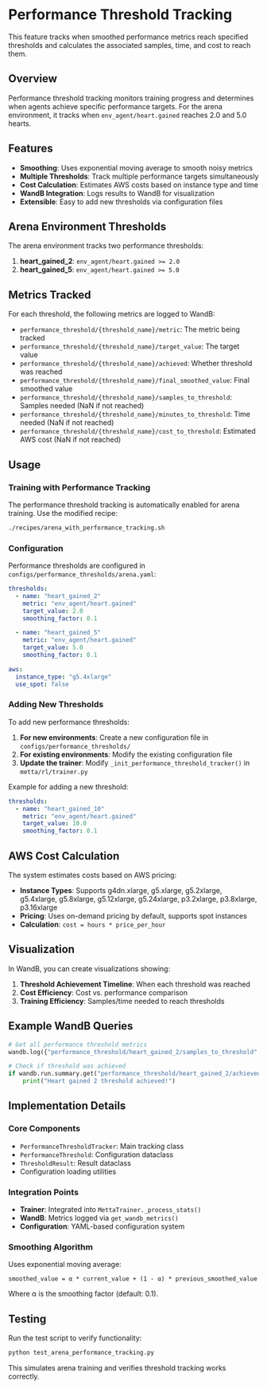 # Performance Threshold Tracking

This feature tracks when smoothed performance metrics reach specified thresholds and calculates the associated samples, time, and cost to reach them.

## Overview

Performance threshold tracking monitors training progress and determines when agents achieve specific performance targets. For the arena environment, it tracks when `env_agent/heart.gained` reaches 2.0 and 5.0 hearts.

## Features

- **Smoothing**: Uses exponential moving average to smooth noisy metrics
- **Multiple Thresholds**: Track multiple performance targets simultaneously
- **Cost Calculation**: Estimates AWS costs based on instance type and time
- **WandB Integration**: Logs results to WandB for visualization
- **Extensible**: Easy to add new thresholds via configuration files

## Arena Environment Thresholds

The arena environment tracks two performance thresholds:

1. **heart_gained_2**: `env_agent/heart.gained >= 2.0`
2. **heart_gained_5**: `env_agent/heart.gained >= 5.0`

## Metrics Tracked

For each threshold, the following metrics are logged to WandB:

- `performance_threshold/{threshold_name}/metric`: The metric being tracked
- `performance_threshold/{threshold_name}/target_value`: The target value
- `performance_threshold/{threshold_name}/achieved`: Whether threshold was reached
- `performance_threshold/{threshold_name}/final_smoothed_value`: Final smoothed value
- `performance_threshold/{threshold_name}/samples_to_threshold`: Samples needed (NaN if not reached)
- `performance_threshold/{threshold_name}/minutes_to_threshold`: Time needed (NaN if not reached)
- `performance_threshold/{threshold_name}/cost_to_threshold`: Estimated AWS cost (NaN if not reached)

## Usage

### Training with Performance Tracking

The performance threshold tracking is automatically enabled for arena training. Use the modified recipe:

```bash
./recipes/arena_with_performance_tracking.sh
```

### Configuration

Performance thresholds are configured in `configs/performance_thresholds/arena.yaml`:

```yaml
thresholds:
  - name: "heart_gained_2"
    metric: "env_agent/heart.gained"
    target_value: 2.0
    smoothing_factor: 0.1

  - name: "heart_gained_5"
    metric: "env_agent/heart.gained"
    target_value: 5.0
    smoothing_factor: 0.1

aws:
  instance_type: "g5.4xlarge"
  use_spot: false
```

### Adding New Thresholds

To add new performance thresholds:

1. **For new environments**: Create a new configuration file in `configs/performance_thresholds/`
2. **For existing environments**: Modify the existing configuration file
3. **Update the trainer**: Modify `_init_performance_threshold_tracker()` in `metta/rl/trainer.py`

Example for adding a new threshold:

```yaml
thresholds:
  - name: "heart_gained_10"
    metric: "env_agent/heart.gained"
    target_value: 10.0
    smoothing_factor: 0.1
```

## AWS Cost Calculation

The system estimates costs based on AWS pricing:

- **Instance Types**: Supports g4dn.xlarge, g5.xlarge, g5.2xlarge, g5.4xlarge, g5.8xlarge, g5.12xlarge, g5.24xlarge, p3.2xlarge, p3.8xlarge, p3.16xlarge
- **Pricing**: Uses on-demand pricing by default, supports spot instances
- **Calculation**: `cost = hours * price_per_hour`

## Visualization

In WandB, you can create visualizations showing:

1. **Threshold Achievement Timeline**: When each threshold was reached
2. **Cost Efficiency**: Cost vs. performance comparison
3. **Training Efficiency**: Samples/time needed to reach thresholds

## Example WandB Queries

```python
# Get all performance threshold metrics
wandb.log({"performance_threshold/heart_gained_2/samples_to_threshold": samples})

# Check if threshold was achieved
if wandb.run.summary.get("performance_threshold/heart_gained_2/achieved"):
    print("Heart gained 2 threshold achieved!")
```

## Implementation Details

### Core Components

- `PerformanceThresholdTracker`: Main tracking class
- `PerformanceThreshold`: Configuration dataclass
- `ThresholdResult`: Result dataclass
- Configuration loading utilities

### Integration Points

- **Trainer**: Integrated into `MettaTrainer._process_stats()`
- **WandB**: Metrics logged via `get_wandb_metrics()`
- **Configuration**: YAML-based configuration system

### Smoothing Algorithm

Uses exponential moving average:
```
smoothed_value = α * current_value + (1 - α) * previous_smoothed_value
```

Where α is the smoothing factor (default: 0.1).

## Testing

Run the test script to verify functionality:

```bash
python test_arena_performance_tracking.py
```

This simulates arena training and verifies threshold tracking works correctly.
